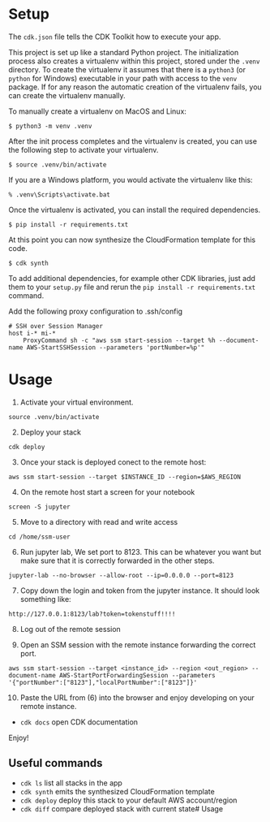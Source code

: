 
# Setup
The `cdk.json` file tells the CDK Toolkit how to execute your app.

This project is set up like a standard Python project.  The initialization
process also creates a virtualenv within this project, stored under the `.venv`
directory.  To create the virtualenv it assumes that there is a `python3`
(or `python` for Windows) executable in your path with access to the `venv`
package. If for any reason the automatic creation of the virtualenv fails,
you can create the virtualenv manually.

To manually create a virtualenv on MacOS and Linux:

```
$ python3 -m venv .venv
```

After the init process completes and the virtualenv is created, you can use the following
step to activate your virtualenv.

```
$ source .venv/bin/activate
```

If you are a Windows platform, you would activate the virtualenv like this:

```
% .venv\Scripts\activate.bat
```

Once the virtualenv is activated, you can install the required dependencies.

```
$ pip install -r requirements.txt
```

At this point you can now synthesize the CloudFormation template for this code.

```
$ cdk synth
```

To add additional dependencies, for example other CDK libraries, just add
them to your `setup.py` file and rerun the `pip install -r requirements.txt`
command.

Add the following proxy configuration to .ssh/config

```
# SSH over Session Manager
host i-* mi-*
    ProxyCommand sh -c "aws ssm start-session --target %h --document-name AWS-StartSSHSession --parameters 'portNumber=%p'"
```

# Usage

1. Activate your virtual environment.

`source .venv/bin/activate`

2. Deploy your stack

`cdk deploy`

3. Once your stack is deployed conect to the remote host:

`aws ssm start-session --target $INSTANCE_ID --region=$AWS_REGION`

4. On the remote host start a screen for your notebook 

`screen -S jupyter`

5. Move to a directory with read and write access

`cd /home/ssm-user`

6. Run jupyter lab, We set port to 8123. This can be whatever you want but make sure that it is correctly forwarded in the other steps.

`jupyter-lab --no-browser --allow-root --ip=0.0.0.0 --port=8123`

7. Copy down the login and token from the jupyter instance. It should look something like:

`http://127.0.0.1:8123/lab?token=tokenstuff!!!!`

8. Log out of the remote session

9. Open an SSM session with the remote instance forwarding the correct port.

`aws ssm start-session --target <instance_id> --region <out_region> --document-name AWS-StartPortForwardingSession --parameters '{"portNumber":["8123"],"localPortNumber":["8123"]}'`

10. Paste the URL from (6) into the browser and enjoy developing on your remote instance.
 * `cdk docs`        open CDK documentation

Enjoy!


## Useful commands

 * `cdk ls`          list all stacks in the app
 * `cdk synth`       emits the synthesized CloudFormation template
 * `cdk deploy`      deploy this stack to your default AWS account/region
 * `cdk diff`        compare deployed stack with current state# Usage


